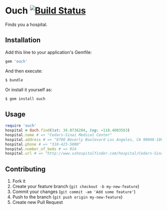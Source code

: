 # Ouch [![Build Status](https://travis-ci.org/dickeyxxx/ouch.png?branch=master)](https://travis-ci.org/dickeyxxx/ouch)

Finds you a hospital.

## Installation

Add this line to your application's Gemfile:

```ruby
gem 'ouch'
```

And then execute:

```bash
$ bundle
```

Or install it yourself as:

```bash
$ gem install ouch
```

## Usage

```ruby
require 'ouch'
hospital = Ouch.find(lat: 34.0736204, lng: -118.4003563)
hospital.name # => "Cedars-Sinai Medical Center"
hospital.address # => "8700 Beverly Boulevard Los Angeles, CA 90048-1865"
hospital.phone # => "310-423-5000"
hospital.number_of_beds # => 914
hospital.url # => "http://www.ushospitalfinder.com/hospital/Cedars-Sinai-Medical-Center-Los-Angeles-CA"
```

## Contributing

1. Fork it
2. Create your feature branch (`git checkout -b my-new-feature`)
3. Commit your changes (`git commit -am 'Add some feature'`)
4. Push to the branch (`git push origin my-new-feature`)
5. Create new Pull Request

